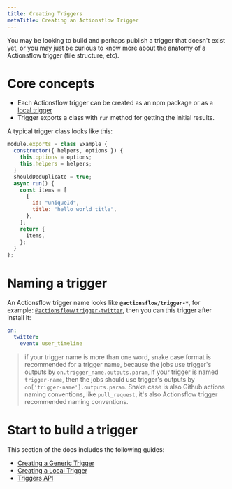 ```yaml
---
title: Creating Triggers
metaTitle: Creating an Actionsflow Trigger
---
```


You may be looking to build and perhaps publish a trigger that doesn't exist yet, or you may just be curious to know more about the anatomy of a Actionsflow trigger (file structure, etc).

# Core concepts

- Each Actionsflow trigger can be created as an npm package or as a [local trigger](/docs/creating-triggers/creating-a-local-trigger.md)
- Trigger exports a class with `run` method for getting the initial results.

A typical trigger class looks like this:

```javascript
module.exports = class Example {
  constructor({ helpers, options }) {
    this.options = options;
    this.helpers = helpers;
  }
  shouldDeduplicate = true;
  async run() {
    const items = [
      {
        id: "uniqueId",
        title: "hello world title",
      },
    ];
    return {
      items,
    };
  }
};
```

# Naming a trigger

An Actionsflow trigger name looks like **`@actionsflow/trigger-*`**, for example: [`@actionsflow/trigger-twitter`](https://github.com/actionsflow/actionsflow/tree/master/packages/actionsflow-trigger-twitter), then you can this trigger after install it:

```yaml
on:
  twitter:
    event: user_timeline
```

> if your trigger name is more than one word, snake case format is recommended for a trigger name, because the jobs use trigger's outputs by `on.trigger_name.outputs.param`, if your trigger is named `trigger-name`, then the jobs should use trigger's outputs by `on['trigger-name'].outputs.param`. Snake case is also Github actions naming conventions, like `pull_request`, it's also Actionsflow trigger recommended naming conventions.

# Start to build a trigger

This section of the docs includes the following guides:

- [Creating a Generic Trigger](/docs/creating-triggers/creating-a-generic-trigger.md)
- [Creating a Local Trigger](/docs/creating-triggers/creating-a-local-trigger.md)
- [Triggers API](/docs/reference/0-trigger-api.md)
